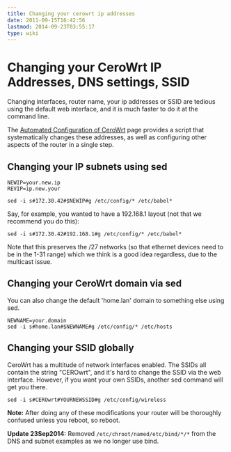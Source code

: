 ```yaml
---
title: Changing your cerowrt ip addresses
date: 2011-09-15T16:42:56
lastmod: 2014-09-23T03:55:17
type: wiki
---
```

Changing your CeroWrt IP Addresses, DNS settings, SSID
======================================================

Changing interfaces, router name, your ip addresses or SSID are tedious
using the default web interface, and it is much faster to do it at the
command line.

The [Automated Configuration of CeroWrt](Automated_Configuration_of_CeroWrt.md) page provides a
script that systematically changes these addresses, as well as
configuring other aspects of the router in a single step.

Changing your IP subnets using sed
----------------------------------

    NEWIP=your.new.ip
    REVIP=ip.new.your

    sed -i s#172.30.42#$NEWIP#g /etc/config/* /etc/babel* 

Say, for example, you wanted to have a 192.168.1 layout (not that we
recommend you do this):

    sed -i s#172.30.42#192.168.1#g /etc/config/* /etc/babel* 

Note that this preserves the /27 networks (so that ethernet devices need
to be in the 1-31 range) which we think is a good idea regardless, due
to the multicast issue.

Changing your CeroWrt domain via sed
------------------------------------

You can also change the default 'home.lan' domain to something else
using sed.

    NEWNAME=your.domain
    sed -i s#home.lan#$NEWNAME#g /etc/config/* /etc/hosts 

Changing your SSID globally
---------------------------

CeroWrt has a multitude of network interfaces enabled. The SSIDs all
contain the string "CEROwrt", and it's hard to change the SSID via the
web interface. However, if you want your own SSIDs, another sed command
will get you there.

    sed -i s#CEROwrt#YOURNEWSSID#g /etc/config/wireless

**Note:** After doing any of these modifications your router will be
thoroughly confused unless you reboot, so reboot.

**Update 23Sep2014:** Removed `/etc/chroot/named/etc/bind/*/*` from the
DNS and subnet examples as we no longer use bind.

